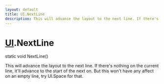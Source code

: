 ```yaml
---
layout: default
title: UI.NextLine
description: This will advance the layout to the next line. If there's nothing on the current line, it'll advance to the start of the next on. But this won't have any affect on an empty line, try UI.Space for that.
---
```

# [UI]({{site.url}}/Pages/Reference/UI.html).NextLine

<div class='signature' markdown='1'>
static void NextLine()
</div>

This will advance the layout to the next line. If there's
nothing on the current line, it'll advance to the start of the next
on. But this won't have any affect on an empty line, try UI.Space
for that.



